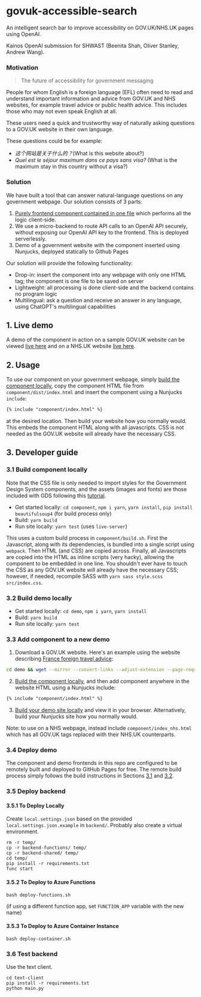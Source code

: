 # govuk-accessible-search
An intelligent search bar to improve accessibility on GOV.UK/NHS.UK pages using OpenAI. 

Kainos OpenAI submission for SHWAST (Beenita Shah, Oliver Stanley, Andrew Wang).

### Motivation

> The future of accessibility for government messaging

People for whom English is a foreign language (EFL) often need to read and understand important information and advice from GOV.UK and NHS websites, for example travel advice or public health advice. This includes those who may not even speak English at all.

These users need a quick and trustworthy way of naturally asking questions to a GOV.UK website in their own language.

These questions could be for example:
- _这个网站是关于什么的？_(What is this website about?)
- _Quel est le séjour maximum dans ce pays sans visa?_ (What is the maximum stay in this country without a visa?)

### Solution

We have built a tool that can answer natural-language questions on any government webpage. Our solution consists of 3 parts:

1. [Purely frontend component contained in one file](https://andrewwango.github.io/govuk-accessible-search/component/dist/index.html) which performs all the logic client-side.
2. We use a micro-backend to route API calls to an OpenAI API securely, without exposing our OpenAI API key to the frontend. This is deployed serverlessly.
3. Demo of a government website with the component inserted using Nunjucks, deployed statically to Github Pages

Our solution will provide the following functionality:

- Drop-in: insert the component into any webpage with only one HTML tag; the component is one file to be saved on server
- Lightweight: all processing is done client-side and the backend contains no program logic
- Multilingual: ask a question and receive an answer in any language, using ChatGPT's multilingual capabilities

## 1. Live demo

A demo of the component in action on a sample GOV.UK website can be viewed [live here](https://andrewwango.github.io/govuk-accessible-search/demo/dist/www.gov.uk/foreign-travel-advice/france/entry-requirements.html) and on a NHS.UK website [live here](https://andrewwango.github.io/govuk-accessible-search/demo/dist/www.nhs.uk/conditions/covid-19/covid-19-symptoms-and-what-to-do/index.html).

## 2. Usage

To use our component on your government webpage, simply [build the component locally](#31-build-component-locally), copy the component HTML file from `component/dist/index.html` and insert the component using a Nunjucks `include`:

<!-- {% raw %} -->
```html
{% include "component/index.html" %}
```
<!-- {% endraw %} -->

at the desired location. Then build your website how you normally would. This embeds the component HTML along with all javascripts. CSS is not needed as the GOV.UK website will already have the necessary CSS.

## 3. Developer guide

### 3.1 Build component locally

Note that the CSS file is only needed to import styles for the Government Design System components, and the assets (images and fonts) are those included with GDS following this [tutorial](https://frontend.design-system.service.gov.uk/get-started/#4-get-the-font-and-images-working).

- Get started locally: `cd component`, `npm i yarn`, `yarn install`, `pip install beautifulsoup4` (for build process only)
- Build: `yarn build`
- Run site locally: `yarn test` (uses `live-server`)

This uses a custom build process in `component/build.sh`. First the Javascript, along with its dependencies, is bundled into a single script using `webpack`. Then HTML (and CSS) are copied across. Finally, all Javascripts are copied into the HTML as inline scripts (very hacky), allowing the component to be embedded in one line. You shouldn't ever have to touch the CSS as any GOV.UK website will already have the necessary CSS; however, if needed, recompile SASS with `yarn sass style.scss src/index.css`.

### 3.2 Build demo locally

- Get started locally: `cd demo`, `npm i yarn`, `yarn install`
- Build: `yarn build`
- Run site locally: `yarn test`

### 3.3 Add component to a new demo

1. Download a GOV.UK website. Here's an example using the website describing [France foreign travel advice](https://www.gov.uk/foreign-travel-advice/france/entry-requirements):

```bash
cd demo && wget --mirror --convert-links --adjust-extension --page-requisites --no-parent --no-check-certificate https://www.gov.uk/foreign-travel-advice/france
```

2. [Build the component locally](#31-build-component-locally), and then add component anywhere in the website HTML using a Nunjucks include: 

<!-- {% raw %} -->
```html
{% include "component/index.html" %}
```
<!-- {% endraw %} -->

3. [Build your demo site locally](#32-build-demo-locally) and view it in your browser. Alternatively, build your Nunjucks site how you normally would.

Note: to use on a NHS webpage, instead include `component/index_nhs.html` which has all GOV.UK tags replaced with their NHS.UK counterparts.

### 3.4 Deploy demo

The component and demo frontends in this repo are configured to be remotely built and deployed to GitHub Pages for free. The remote build process simply follows the build instructions in Sections [3.1](#31-build-component-locally) and [3.2](#32-build-demo-locally).

### 3.5 Deploy backend

#### 3.5.1 To Deploy Locally

Create `local.settings.json` based on the provided `local.settings.json.example` in `backend/`. Probably also create a virtual environment.

```
rm -r temp/
cp -r backend-functions/ temp/
cp -r backend-shared/ temp/
cd temp/
pip install -r requirements.txt
func start
```

#### 3.5.2 To Deploy to Azure Functions

```
bash deploy-functions.sh
```

(if using a different function app, set `FUNCTION_APP` variable with the new name)

#### 3.5.3 To Deploy to Azure Container Instance

```
bash deploy-container.sh
```

### 3.6 Test backend

Use the text client.

```
cd text-client
pip install -r requirements.txt
python main.py
```
